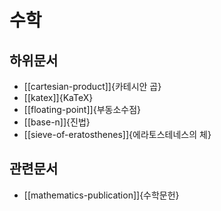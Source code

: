 # 수학

## 하위문서

- [[cartesian-product]]{카테시안 곱}
- [[katex]]{KaTeX}
- [[floating-point]]{부동소수점}
- [[base-n]]{진법}
- [[sieve-of-eratosthenes]]{에라토스테네스의 체}

## 관련문서

- [[mathematics-publication]]{수학문헌}
